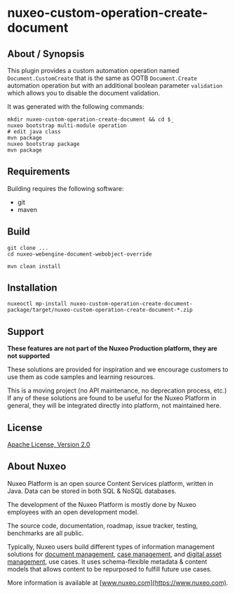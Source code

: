 # nuxeo-custom-operation-create-document

## About / Synopsis

This plugin provides a custom automation operation named `Document.CustomCreate` that is the same as OOTB `Document.Create` automation operation but with an additional boolean parameter `validation` which allows you to disable the document validation.

It was generated with the following commands:
```
mkdir nuxeo-custom-operation-create-document && cd $_
nuxeo bootstrap multi-module operation
# edit java class
mvn package
nuxeo bootstrap package
mvn package
```

## Requirements

Building requires the following software:

* git
* maven

## Build

```
git clone ...
cd nuxeo-webengine-document-webobject-override

mvn clean install
```

## Installation

```
nuxeoctl mp-install nuxeo-custom-operation-create-document-package/target/nuxeo-custom-operation-create-document-*.zip
```

## Support

**These features are not part of the Nuxeo Production platform, they are not supported**

These solutions are provided for inspiration and we encourage customers to use them as code samples and learning resources.

This is a moving project (no API maintenance, no deprecation process, etc.) If any of these solutions are found to be useful for the Nuxeo Platform in general, they will be integrated directly into platform, not maintained here.


## License

[Apache License, Version 2.0](http://www.apache.org/licenses/LICENSE-2.0.html)

## About Nuxeo

Nuxeo Platform is an open source Content Services platform, written in Java. Data can be stored in both SQL & NoSQL databases.

The development of the Nuxeo Platform is mostly done by Nuxeo employees with an open development model.

The source code, documentation, roadmap, issue tracker, testing, benchmarks are all public.

Typically, Nuxeo users build different types of information management solutions for [document management](https://www.nuxeo.com/solutions/document-management/), [case management](https://www.nuxeo.com/solutions/case-management/), and [digital asset management](https://www.nuxeo.com/solutions/dam-digital-asset-management/), use cases. It uses schema-flexible metadata & content models that allows content to be repurposed to fulfill future use cases.

More information is available at [www.nuxeo.com](https://www.nuxeo.com).

